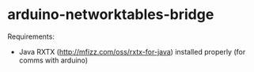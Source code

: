 arduino-networktables-bridge
============================
Requirements:
 - Java RXTX (http://mfizz.com/oss/rxtx-for-java) installed properly (for comms with arduino)
